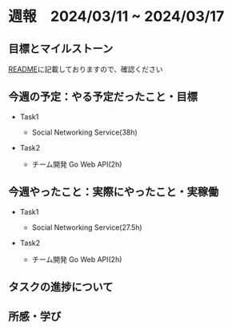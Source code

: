 # 週報　2024/03/11 ~ 2024/03/17

## 目標とマイルストーン
[README](https://github.com/Aki158/weekly-report/blob/main/README.md)に記載しておりますので、確認ください

## 今週の予定：やる予定だったこと・目標
- Task1
    - Social Networking Service(38h)

- Task2
    - チーム開発 Go Web API(2h)

## 今週やったこと：実際にやったこと・実稼働

- Task1
    - Social Networking Service(27.5h)

- Task2
    - チーム開発 Go Web API(2h)

## タスクの進捗について


## 所感・学び

